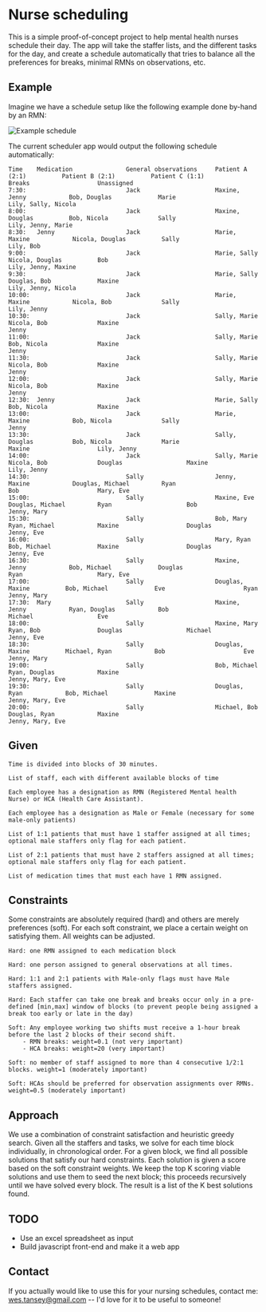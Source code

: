 # Nurse scheduling
This is a simple proof-of-concept project to help mental health nurses schedule their day. The app will take the staffer lists, and the different tasks for the day, and create a schedule automatically that tries to balance all the preferences for breaks, minimal RMNs on observations, etc.

## Example
Imagine we have a schedule setup like the following example done by-hand by an RMN:

![Example schedule](https://raw.githubusercontent.com/tansey/nurse-scheduling/master/example.jpg)

The current scheduler app would output the following schedule automatically:

    Time    Medication               General observations     Patient A (2:1)          Patient B (2:1)          Patient C (1:1)           Breaks                   Unassigned
    7:30:                            Jack                     Maxine, Jenny            Bob, Douglas             Marie                                             Lily, Sally, Nicola
    8:00:                            Jack                     Maxine, Douglas          Bob, Nicola              Sally                                             Lily, Jenny, Marie
    8:30:   Jenny                    Jack                     Marie, Maxine            Nicola, Douglas          Sally                                             Lily, Bob
    9:00:                            Jack                     Marie, Sally             Nicola, Douglas          Bob                                               Lily, Jenny, Maxine
    9:30:                            Jack                     Marie, Sally             Douglas, Bob             Maxine                                            Lily, Jenny, Nicola
    10:00:                           Jack                     Marie, Maxine            Nicola, Bob              Sally                                             Lily, Jenny
    10:30:                           Jack                     Sally, Marie             Nicola, Bob              Maxine                                            Jenny
    11:00:                           Jack                     Sally, Marie             Bob, Nicola              Maxine                                            Jenny
    11:30:                           Jack                     Sally, Marie             Nicola, Bob              Maxine                                            Jenny
    12:00:                           Jack                     Sally, Marie             Nicola, Bob              Maxine                                            Jenny
    12:30:  Jenny                    Jack                     Marie, Sally             Bob, Nicola              Maxine
    13:00:                           Jack                     Marie, Maxine            Bob, Nicola              Sally                                             Jenny
    13:30:                           Jack                     Sally, Douglas           Bob, Nicola              Marie                    Maxine                   Lily, Jenny
    14:00:                           Jack                     Sally, Marie             Nicola, Bob              Douglas                  Maxine                   Lily, Jenny
    14:30:                           Sally                    Jenny, Maxine            Douglas, Michael         Ryan                     Bob                      Mary, Eve
    15:00:                           Sally                    Maxine, Eve              Douglas, Michael         Ryan                     Bob                      Jenny, Mary
    15:30:                           Sally                    Bob, Mary                Ryan, Michael            Maxine                   Douglas                  Jenny, Eve
    16:00:                           Sally                    Mary, Ryan               Bob, Michael             Maxine                   Douglas                  Jenny, Eve
    16:30:                           Sally                    Maxine, Jenny            Bob, Michael             Douglas                  Ryan                     Mary, Eve
    17:00:                           Sally                    Douglas, Maxine          Bob, Michael             Eve                      Ryan                     Jenny, Mary
    17:30:  Mary                     Sally                    Maxine, Jenny            Ryan, Douglas            Bob                      Michael                  Eve
    18:00:                           Sally                    Maxine, Mary             Ryan, Bob                Douglas                  Michael                  Jenny, Eve
    18:30:                           Sally                    Douglas, Maxine          Michael, Ryan            Bob                      Eve                      Jenny, Mary
    19:00:                           Sally                    Bob, Michael             Ryan, Douglas            Maxine                                            Jenny, Mary, Eve
    19:30:                           Sally                    Douglas, Ryan            Bob, Michael             Maxine                                            Jenny, Mary, Eve
    20:00:                           Sally                    Michael, Bob             Douglas, Ryan            Maxine                                            Jenny, Mary, Eve


## Given

    Time is divided into blocks of 30 minutes.

    List of staff, each with different available blocks of time

    Each employee has a designation as RMN (Registered Mental health Nurse) or HCA (Health Care Assistant).

    Each employee has a designation as Male or Female (necessary for some male-only patients)

    List of 1:1 patients that must have 1 staffer assigned at all times; optional male staffers only flag for each patient.

    List of 2:1 patients that must have 2 staffers assigned at all times; optional male staffers only flag for each patient.

    List of medication times that must each have 1 RMN assigned.

## Constraints
Some constraints are absolutely required (hard) and others are merely preferences (soft). For each soft constraint, we place a certain weight on satisfying them. All weights can be adjusted.

    Hard: one RMN assigned to each medication block

    Hard: one person assigned to general observations at all times.

    Hard: 1:1 and 2:1 patients with Male-only flags must have Male staffers assigned.

    Hard: Each staffer can take one break and breaks occur only in a pre-defined [min,max] window of blocks (to prevent people being assigned a break too early or late in the day)

    Soft: Any employee working two shifts must receive a 1-hour break before the last 2 blocks of their second shift.
        - RMN breaks: weight=0.1 (not very important)
        - HCA breaks: weight=20 (very important)

    Soft: no member of staff assigned to more than 4 consecutive 1/2:1 blocks. weight=1 (moderately important)

    Soft: HCAs should be preferred for observation assignments over RMNs. weight=0.5 (moderately important)

## Approach
We use a combination of constraint satisfaction and heuristic greedy search. Given all the staffers and tasks, we solve for each time block individually, in chronological order. For a given block, we find all possible solutions that satisfy our hard constraints. Each solution is given a score based on the soft constraint weights. We keep the top K scoring viable solutions and use them to seed the next block; this proceeds recursively until we have solved every block. The result is a list of the K best solutions found.

## TODO
- Use an excel spreadsheet as input
- Build javascript front-end and make it a web app

## Contact
If you actually would like to use this for your nursing schedules, contact me: wes.tansey@gmail.com -- I'd love for it to be useful to someone!


